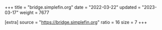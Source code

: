 +++
title = "bridge.simplefin.org"
date = "2022-03-22"
updated = "2023-03-17"
weight = 7677

[extra]
source = "https://bridge.simplefin.org"
ratio = 16
size = 7
+++
